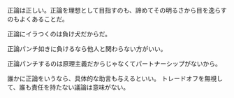 正論は正しい。正論を理想として目指すのも、諦めてその明るさから目を逸らすのもよくあることだ。

正論にイラつくのは負け犬だからだ。

正論パンチ如きに負けるなら他人と関わらない方がいい。

正論パンチするのは原理主義だからじゃなくてパートナーシップがないから。

誰かに正論をいうなら、具体的な助言も与えるといい。
トレードオフを無視して、誰も責任を持たない議論は意味がない。
